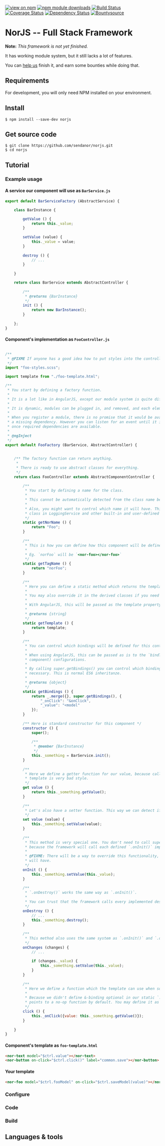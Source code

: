 [![view on npm](http://img.shields.io/npm/v/norjs.svg)](https://www.npmjs.org/package/norjs)
[![npm module downloads](http://img.shields.io/npm/dt/norjs.svg)](https://www.npmjs.org/package/norjs)
[![Build Status](https://travis-ci.org/sendanor/norjs.svg?branch=master)](https://travis-ci.org/sendanor/norjs)
[![Coverage Status](https://coveralls.io/repos/github/sendanor/norjs/badge.svg?branch=master)](https://coveralls.io/github/sendanor/norjs?branch=master)
[![Dependency Status](https://david-dm.org/sendanor/norjs.svg)](https://david-dm.org/sendanor/norjs)
[![Bountysource](https://img.shields.io/bountysource/team/norjs/activity.svg)](https://www.bountysource.com/teams/norjs)

# NorJS -- Full Stack Framework

**Note:** *This framework is not yet finished.* 

It has working module system, but it still lacks a lot of features. 

You can <a href="https://www.bountysource.com/teams/norjs">help us</a> finish it, and earn some bounties while doing that.

## Requirements

For development, you will only need NPM installed on your environment.

<!-- FIXME: Add a link to Node installation guide -->

## Install

    $ npm install --save-dev norjs
 
## Get source code

    $ git clone https://github.com/sendanor/norjs.git
    $ cd norjs

## Tutorial

### Example usage

#### A service our component will use as `BarService.js`

```javascript
export default BarServiceFactory (AbstractService) {

    class BarInstance {

        getValue () {
            return this._value;
        }
        
        setValue (value) {
            this._value = value;
        }
        
        destroy () {
            // ...
        }
        
    }

    return class BarService extends AbstractController {
        
        /** 
         * @returns {BarInstance}
         */
        init () {
            return new BarInstance();
        }
        
    };
}
```

#### Component's implementation as `FooController.js`

```javascript

/** 
 * @FIXME If anyone has a good idea how to put styles into the controller class, I'd be happy to hear about it
 */
import "foo-styles.scss";

import template from "./foo-template.html";

/** 
 * You start by defining a factory function.
 * 
 * It is a lot like in AngularJS, except our module system is quite different. 
 * 
 * It is dynamic, modules can be plugged in, and removed, and each element is event observable. There is also no providers.
 * 
 * When you register a module, there is no promise that it would be available instantly -- for example in case of 
 * a missing dependency. However you can listen for an event until it is ready. The module will be loaded automatically 
 * once required dependencies are available.
 * 
 * @ngInject
 */
export default FooFactory (BarService, AbstractController) {
    
    
    /** The factory function can return anything.
     * 
     * There is ready to use abstract classes for everything.
     */
    return class FooController extends AbstractComponentController {
        
        /**
         * You start by defining a name for the class.
         * 
         * This cannot be automatically detected from the class name because it might be obscured by a minifier.
         * 
         * Also, you might want to control which name it will have. This name will be used as an unique keyword for this
         * class in LoggingService and other built-in and user-defined solutions.
         */
        static getNorName () {
            return "Foo";
        }
        
        /**
         * This is how you can define how this component will be defined as a tag. 
         * 
         * Eg. `norFoo` will be `<nor-foo></nor-foo>`
         */
        static getTagName () {
            return "norFoo";
        }
        
        /**
         * Here you can define a static method which returns the template.
         * 
         * You may also override it in the derived classes if you need to.
         * 
         * With AngularJS, this will be passed as the template property to the configuration.
         * 
         * @returns {string}
         */
        static getTemplate () {
            return template;
        }
        
        /** 
         * You can control which bindings will be defined for this controller.
         * 
         * When using AngularJS, this can be passed as is to the `bindToController` (for controllers) or `bindings` (for 
         * component) configurations.
         * 
         * By calling super.getBindings() you can control which bindings the extended class defines and override if 
         * necessary. This is normal ES6 inheritanze.
         * 
         * @returns {object}
         */
        static getBindings () {
            return _.merge({}, super.getBindings(), {
                "_onClick": "&onClick",
                "_value": "<model"
            });
        }
        
        /** Here is standard constructor for this component */
        constructor () {
            super();
            
            /** 
             * @member {BarInstance}
             */
            this._something = BarService.init();
        }
    
        /** 
         * Here we define a getter function for our value, because calling another depended service directly from a 
         * template is very bad style.
         */
        get value () {
            return this._something.getValue();
        }
        
        /** 
         * Let's also have a setter function. This way we can detect if our template changes the model.
         */
        set value (value) {
            this._something.setValue(value);
        }
        
        /** 
         * This method is very special one. You don't need to call super here, even if the parent has a implementation, 
         * because the framework will call each defined `.onInit()` implementation automatically.
         * 
         * @FIXME: There will be a way to override this functionality, but it is not yet decided which method name it 
         * will have.
         */
        onInit () {
            this._something.setValue(this._value);
        }
        
        /** 
         * `.onDestroy()` works the same way as `.onInit()`. 
         * 
         * You can trust that the framework calls every implemented destructor function automatically.
         */
        onDestroy () {
            // ...
            this._something.destroy();
        }
        
        /** 
         * This method also uses the same system as `.onInit()` and `.onDestroy()`.
         */
        onChanges (changes) {
            // ...
            
            if (changes._value) {
                this._something.setValue(this._value);
            }
        }
        
        /** 
         * Here we define a function which the template can use when something is clicked. 
         * 
         * Because we didn't define &-binding optional in our static `.getBindings()`, we can trust that `this._onClick` 
         * points to a no-op function by default. You may define it as optional with a `?` after the `&`.
         */
        click () {
            this._onClick({value: this._something.getValue()});
        }
        
    }
}
```

#### Component's template as `foo-template.html`

```html
<nor-text model="$ctrl.value"></nor-text>
<nor-button on-click="$ctrl.click()" label="common.save"></nor-button>
```

#### Your template

```html
<nor-foo model="$ctrl.fooModel" on-click="$ctrl.saveModel(value)"></nor-foo>
```

### Configure

### Code

### Build

## Languages & tools

